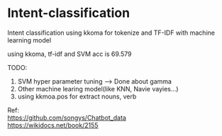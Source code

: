 # Intent-classification
Intent classification using kkoma for tokenize and TF-IDF with machine learning model  
  
using kkoma, tf-idf and SVM acc is 69.579   
  
TODO:  
1. SVM hyper parameter tuning --> Done about gamma
2. Other machine learing model(like KNN, Navie vayies...)
3. using kkmoa.pos for extract nouns, verb  

Ref:  
https://github.com/songys/Chatbot_data  
https://wikidocs.net/book/2155  

